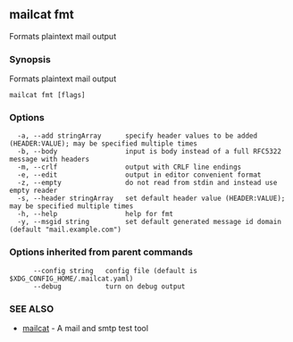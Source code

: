 ## mailcat fmt

Formats plaintext mail output

### Synopsis

Formats plaintext mail output

```
mailcat fmt [flags]
```

### Options

```
  -a, --add stringArray      specify header values to be added (HEADER:VALUE); may be specified multiple times
  -b, --body                 input is body instead of a full RFC5322 message with headers
  -m, --crlf                 output with CRLF line endings
  -e, --edit                 output in editor convenient format
  -z, --empty                do not read from stdin and instead use empty reader
  -s, --header stringArray   set default header value (HEADER:VALUE); may be specified multiple times
  -h, --help                 help for fmt
  -y, --msgid string         set default generated message id domain (default "mail.example.com")
```

### Options inherited from parent commands

```
      --config string   config file (default is $XDG_CONFIG_HOME/.mailcat.yaml)
      --debug           turn on debug output
```

### SEE ALSO

* [mailcat](mailcat.md)	 - A mail and smtp test tool

